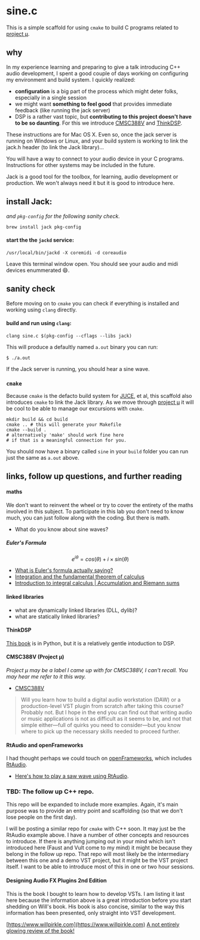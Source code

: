 # sine.c

This is a simple scaffold for using `cmake` to build C programs related to [project μ](https://mu.krj.st). 

## why

In my experience learning and preparing to give a talk introducing C++ audio development, I spent a good couple of days working on configuring my environment and build system. I quickly realized: 

- **configuration** is a big part of the process which might deter folks, especially in a single session
- we might want **something to feel good** that provides immediate feedback (like running the jack server)
- DSP is a rather vast topic, but **contributing to this project  doesn't have to be so daunting**. For this we introduce [CMSC388V](https://mu.krj.st/overture/) and [ThinkDSP](https://github.com/AllenDowney/ThinkDSP).


These instructions are for Mac OS X. Even so, once the jack server is running on Windows or Linux, and your build system is working to link the jack.h header (to link the Jack library)...

You will have a way to connect to your audio device in your C programs. Instructions for other systems may be included in the future. 

Jack is a good tool for the toolbox, for learning, audio development or production. We won't always need it but it is good to introduce here. 

## install Jack:
*and `pkg-config` for the following sanity check.*

```
brew install jack pkg-config
```


#### start the the `jackd` service:
`/usr/local/bin/jackd -X coremidi -d coreaudio`

Leave this terminal window open. You should see your audio and midi devices enummerated :smile:.

## sanity check

Before moving on to `cmake` you can check if everything is installed and working using `clang` directly.

#### build and run using `clang`:

`clang sine.c $(pkg-config --cflags --libs jack)`

This will produce a defaultly named `a.out` binary you can run:  

```
$ ./a.out
```

If the Jack server is running, you should hear a sine wave. 


### `cmake`

Because `cmake` is the defacto build system for [JUCE](https://juce.com), et al, this scaffold also introduces `cmake` to link the Jack library. As we move through [project μ](https://mu.krj.st) it will be cool to be able to manage our excursions with `cmake`. 

```
mkdir build && cd build
cmake .. # this will generate your Makefile
cmake --build . 
# alternatively 'make' should work fine here
# if that is a meaningful connection for you.
```

You should now have a binary called `sine` in your `build` folder you can run just the same as `a.out` above. 


## links, follow up questions, and further reading

#### maths

We don't want to reinvent the wheel or try to cover the entirety of the maths involved in this subject. To participate in this lab you don't need to know much, you can just follow along with the coding. But there is math. 

- What do you know about sine waves? 



##### Euler's Formula

$$
e^{i\theta} = cos(\theta) + i \times sin(\theta)
$$

- [What is Euler's formula actually saying?](https://www.youtube.com/watch?v=ZxYOEwM6Wbk)   
- [Integration and the fundamental theorem of calculus](https://www.youtube.com/watch?v=rfG8ce4nNh0)
- [Introduction to integral calculus | Accumulation and Riemann sums](https://www.youtube.com/watch?v=__Uw1SXPW7s)




#### linked libraries

- what are dynamically linked libraries (DLL, dylib)?
- what are statically linked libraries?

#### ThinkDSP

[This book](https://github.com/AllenDowney/ThinkDSP)  is in Python, but it is a relatively gentle intoduction to DSP.


#### CMSC388V (Project µ)

*Project µ may be a label I came up with for CMSC388V, I can't recall. You may hear me refer to it this way.*

- [CMSC388V](https://mu.krj.st/overture/)
> Will you learn how to build a digital audio workstation (DAW) or a production-level VST plugin from scratch after taking this course? Probably not. But I hope in the end you can find out that writing audio or music applications is not as difficult as it seems to be, and not that simple either—full of quirks you need to consider—but you know where to pick up the necessary skills needed to proceed further.


#### RtAudio and openFrameworks
I had thought perhaps we could touch on [openFrameworks](https://openframeworks.cc), which includes [RtAudio](http://www.music.mcgill.ca/~gary/rtaudio/).

- [Here's how to play a saw wave using RtAudio](http://www.music.mcgill.ca/~gary/rtaudio/playback.html).

### TBD: The follow up C++ repo.

This repo will be expanded to include more examples. Again, it's main purpose was to provide an entry point and scaffolding (so that we don't lose people on the first day). 

I will be posting a similar repo for `cmake` with C++ soon. It may just be the RtAudio example above. I have a number of other concepts and resources to introduce. If there is anything jumping out in your mind which isn't introduced here (Faust and Vult come to my mind) it might be because they belong in the follow up repo. That repo will most likely be the intermediary between this one and a demo VST project, but it might be the VST project itself. I want to be able to introduce most of this in one or two hour sessions. 

#### Designing Audio FX Plugins 2nd Edition

This is the book I bought to learn how to develop VSTs. I am listing it last here because the information above  is a great introduction before you start shedding on Will's book. His book is also concise, similar to the way this information has been presented, only straight into VST development.


[https://www.willpirkle.com](https://www.willpirkle.com)
[A not entirely glowing review of the book!](https://www.youtube.com/watch?v=8VPdm-yNCsk)






